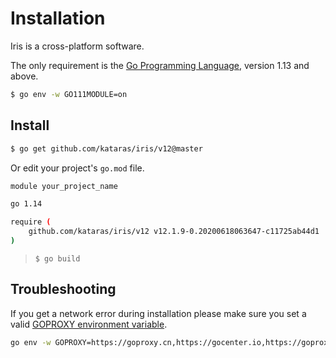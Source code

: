 # Installation

Iris is a cross-platform software.

The only requirement is the [Go Programming Language](https://golang.org/dl/), version 1.13 and above.

```bash
$ go env -w GO111MODULE=on
```

## Install

```bash
$ go get github.com/kataras/iris/v12@master
```

Or edit your project's `go.mod` file.

```bash
module your_project_name

go 1.14

require (
    github.com/kataras/iris/v12 v12.1.9-0.20200618063647-c11725ab44d1
)
```

> `$ go build`

## Troubleshooting

If you get a network error during installation please make sure you set a valid [GOPROXY environment variable](https://github.com/golang/go/wiki/Modules#are-there-always-on-module-repositories-and-enterprise-proxies).

```bash
go env -w GOPROXY=https://goproxy.cn,https://gocenter.io,https://goproxy.io,direct
```


<!-- slide:break-100 -->
